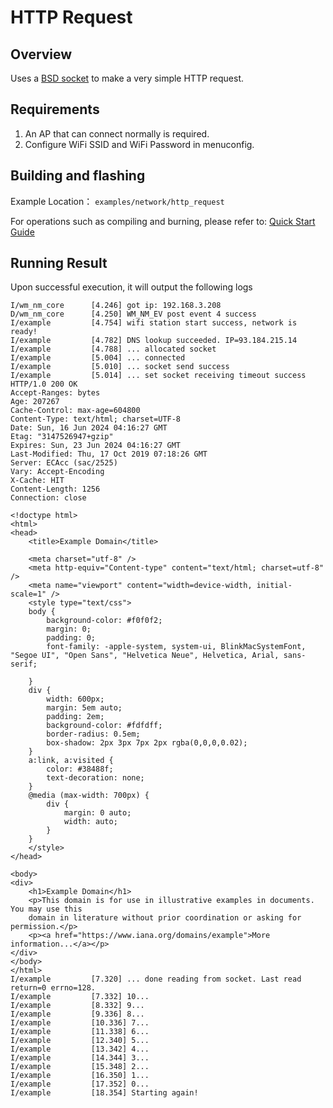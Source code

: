 # HTTP Request

## Overview
Uses a [BSD socket](https://man.openbsd.org/socket.2) to make a very simple HTTP request.

## Requirements
1. An AP that can connect normally is required.
2. Configure WiFi SSID and WiFi Password in menuconfig.

## Building and flashing

Example Location： `examples/network/http_request`

For operations such as compiling and burning, please refer to: [Quick Start Guide](https://doc.winnermicro.net/w800/en/latest/get_started/index.html)


## Running Result

Upon successful execution, it will output the following logs

```
I/wm_nm_core      [4.246] got ip: 192.168.3.208
D/wm_nm_core      [4.250] WM_NM_EV post event 4 success
I/example         [4.754] wifi station start success, network is ready!
I/example         [4.782] DNS lookup succeeded. IP=93.184.215.14
I/example         [4.788] ... allocated socket
I/example         [5.004] ... connected
I/example         [5.010] ... socket send success
I/example         [5.014] ... set socket receiving timeout success
HTTP/1.0 200 OK
Accept-Ranges: bytes
Age: 207267
Cache-Control: max-age=604800
Content-Type: text/html; charset=UTF-8
Date: Sun, 16 Jun 2024 04:16:27 GMT
Etag: "3147526947+gzip"
Expires: Sun, 23 Jun 2024 04:16:27 GMT
Last-Modified: Thu, 17 Oct 2019 07:18:26 GMT
Server: ECAcc (sac/2525)
Vary: Accept-Encoding
X-Cache: HIT
Content-Length: 1256
Connection: close

<!doctype html>
<html>
<head>
    <title>Example Domain</title>

    <meta charset="utf-8" />
    <meta http-equiv="Content-type" content="text/html; charset=utf-8" />
    <meta name="viewport" content="width=device-width, initial-scale=1" />
    <style type="text/css">
    body {
        background-color: #f0f0f2;
        margin: 0;
        padding: 0;
        font-family: -apple-system, system-ui, BlinkMacSystemFont, "Segoe UI", "Open Sans", "Helvetica Neue", Helvetica, Arial, sans-serif;

    }
    div {
        width: 600px;
        margin: 5em auto;
        padding: 2em;
        background-color: #fdfdff;
        border-radius: 0.5em;
        box-shadow: 2px 3px 7px 2px rgba(0,0,0,0.02);
    }
    a:link, a:visited {
        color: #38488f;
        text-decoration: none;
    }
    @media (max-width: 700px) {
        div {
            margin: 0 auto;
            width: auto;
        }
    }
    </style>
</head>

<body>
<div>
    <h1>Example Domain</h1>
    <p>This domain is for use in illustrative examples in documents. You may use this
    domain in literature without prior coordination or asking for permission.</p>
    <p><a href="https://www.iana.org/domains/example">More information...</a></p>
</div>
</body>
</html>
I/example         [7.320] ... done reading from socket. Last read return=0 errno=128.
I/example         [7.332] 10...
I/example         [8.332] 9...
I/example         [9.336] 8...
I/example         [10.336] 7...
I/example         [11.338] 6...
I/example         [12.340] 5...
I/example         [13.342] 4...
I/example         [14.344] 3...
I/example         [15.348] 2...
I/example         [16.350] 1...
I/example         [17.352] 0...
I/example         [18.354] Starting again!
```
